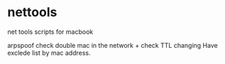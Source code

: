 # nettools
net tools scripts for macbook

arpspoof
check double mac in the network + check TTL changing
Have exclede list by mac address.
